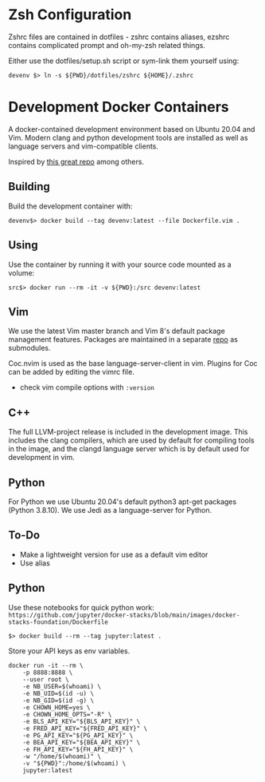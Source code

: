 # Zsh Configuration

Zshrc files are contained in dotfiles - zshrc contains aliases, ezshrc contains
complicated prompt and oh-my-zsh related things.

Either use the dotfiles/setup.sh script or sym-link them yourself using:  
```
devenv $> ln -s ${PWD}/dotfiles/zshrc ${HOME}/.zshrc
```

# Development Docker Containers

A docker-contained development environment based on Ubuntu 20.04 and Vim. Modern
clang and python development tools are installed as well as language servers and
vim-compatible clients.

Inspired by [this great repo](https://github.com/mmorse1217/terraform) among
others.

## Building

Build the development container with:

```devenv$> docker build --tag devenv:latest --file Dockerfile.vim . ```

## Using

Use the container by running it with your source code mounted as a volume:

```src$> docker run --rm -it -v ${PWD}:/src devenv:latest```

## Vim

We use the latest Vim master branch and Vim 8's default package management
features. Packages are maintained in a separate
[repo](https://github.com/uncomplete/devpacks) as submodules.

Coc.nvim is used as the base language-server-client in vim. Plugins for Coc can
be added by editing the vimrc file.

* check vim compile options with ```:version```

## C++

The full LLVM-project release is included in the development image. This
includes the clang compilers, which are used by default for compiling tools in
the image, and the clangd language server which is by default used for
development in vim.

## Python

For Python we use Ubuntu 20.04's default python3 apt-get packages
(Python 3.8.10). We use Jedi as a language-server for Python.

## To-Do

* Make a lightweight version for use as a default vim editor
* Use alias


## Python

Use these notebooks for quick python work: `https://github.com/jupyter/docker-stacks/blob/main/images/docker-stacks-foundation/Dockerfile`  

```
$> docker build --rm --tag jupyter:latest .
```

Store your API keys as env variables.  

```
docker run -it --rm \
    -p 8888:8888 \
    --user root \
    -e NB_USER=$(whoami) \
    -e NB_UID=$(id -u) \
    -e NB_GID=$(id -g) \
    -e CHOWN_HOME=yes \
    -e CHOWN_HOME_OPTS="-R" \
    -e BLS_API_KEY="${BLS_API_KEY}" \
    -e FRED_API_KEY="${FRED_API_KEY}" \
    -e PG_API_KEY="${PG_API_KEY}" \
    -e BEA_API_KEY="${BEA_API_KEY}" \
    -e FH_API_KEY="${FH_API_KEY}" \
    -w "/home/$(whoami)" \
    -v "${PWD}":/home/$(whoami) \
    jupyter:latest
```
